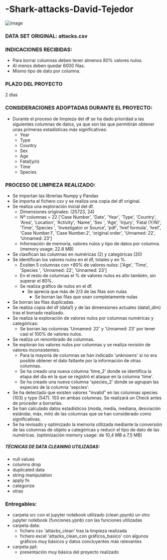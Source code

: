 # -Shark-attacks-David-Tejedor

![image](https://user-images.githubusercontent.com/115221622/199080090-ff51c0e1-ff5e-4580-82d0-6859aaa2ee7e.png)

### DATA SET ORIGINAL: attacks.csv

### INDICACIONES RECIBIDAS:
- Para borrar columnas deben tener almenos 80% valores nulos.
- Al menos deben quedar 6000 filas.
- Mismo tipo de dato por columna.

### PLAZO DEL PROYECTO
2 días

### CONSIDERACIONES ADOPTADAS DURANTE EL PROYECTO:
- Durante el proceso de limpieza del df se ha dado prioridad a las siguientes columnas de datos, ya que son las que permitirán obtener unas primeras estadísticas más significativas:
    - Year
    - Type
    - Country
    - Sex
    - Age
    - Fatal(y/n)
    - Time
    - Species

### PROCESO DE LIMPIEZA REALIZADO:
- Se importan las librerías Numpy y Pandas
- Se importa el fichero csv y se realiza una copia del df original.
- Se realiza una exploración inicial del df.
    - Dimensiones originales: (25723, 24)
    - Nº columnas = 22 ['Case Number', 'Date', 'Year', 'Type', 'Country', 'Area', 'Location',
       'Activity', 'Name', 'Sex ', 'Age', 'Injury', 'Fatal (Y/N)', 'Time',
       'Species ', 'Investigator or Source', 'pdf', 'href formula', 'href',
       'Case Number.1', 'Case Number.2', 'original order', 'Unnamed: 22',
       'Unnamed: 23']
    - Información de memoria, valores nulos y tipo de datos por columna. (memory usage: 22.8 MB)
- Se clasifican las columnas en numéricas (2) y categóricas (20)
- Se identifican los valores nulos en el df, totales y en %.
    - Exsiten 5 columnas con +80% de valores nulos: ['Age', 'Time', 'Species ', 'Unnamed: 22', 'Unnamed: 23']
    - En el resto de columnas el % de valores nulos es alto también, sin superar el 80%.
    - Se realiza gráfico de nulos en el df.
        - Se aprecia que más de 2/3 de las filas son nulas
            - Se borran las filas que sean completamente nulas
- Se borran las filas duplicadas.
- Se realiza copia del df (data1) y de las dimensiones actuales (data1_dim) tras el borrado realizado. 
- Se realiza la exploración de valores nulos por columnas numéricas y categóricas:
    - Se borran las columnas 'Unnamed: 22' y 'Unnamed: 23' por tener casi el 100% de valores nulos.
- Se realiza un renombrado de columnas.
- Se exploran los valores nulos por columnas y se realiza revisión de valores inconsistentes:
    - Para la mayoría de columnas se han indicado 'unknowns' si no era posible obtener el dato faltante por la información de otras columnas.
    - Se ha creado una nueva columna 'time_2' donde se identifica la etapa del día en la que se registró el ataque en la columna 'time'.
    - Se ha creado una nueva columna 'species_2' donde se agrupan las especies de la columna 'sepcies'.
- Se ha detectado que existen valores "invalid" en las columnas species (103) y type (547). 103 en ambas columnas. Se realizará un Check antes de proceder a borrarlas.
- Se han calculado datos estadísticos (moda, media, mediana, desviación estándar, máx, mín) de las columnas que se han considerado como significativas.
- Se ha revisado y optimizado la memoria utilizada mediante la conversión de las columnas de objeto a categóricas y reducir el tipo de dato de las numéricas. (optimización memory usage: de 10,4 MB a 7,5 MB)

##### TÉCNICAS DE DATA CLEANING UTILIZADAS:
- null values
- columns drop 
- duplicated data 
- string manipulation
- apply fn
- categorize
- otras

### Entregables:
- carpeta src con el jupyter notebook utilizado (clean.ypynb) un otro jupyter notebook (funciones.ypnb) con las funciones utilizadas
- carpeta data:
    - fichero csv 'attacks_clean' tras la limpieza realizada
    - fichero excel 'attacks_clean_con gráficos_basico' con algunos gráficos muy básicos y datos concluyentes más relevantes
- carpeta ppt:
    - presentación muy básica del proyecto realizado


